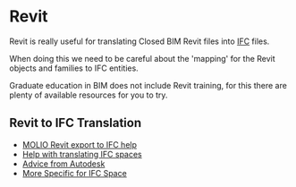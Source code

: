 # Revit

Revit is really useful for translating Closed BIM Revit files into [IFC] files.

When doing this we need to be careful about the 'mapping' for the Revit objects and families to IFC entities.

Graduate education in BIM does not include Revit training, for this there are plenty of available resources for you to try.

## Revit to IFC Translation

* [MOLIO Revit export to IFC help](https://anvisninger.molio.dk/gratis-vaerktojer/buildingsmart/ifc_export_guide_en/ifc_export/revit)
* [Help with translating IFC spaces](https://www.youtube.com/watch?v=JchQT5aLfp4&ab_channel=PracticalBIMResources)
* [Advice from Autodesk](https://help.autodesk.com/view/RVT/2022/ENU/?guid=GUID-6EB68CEC-6C17-4B16-A509-30537F666C1F)
* [More Specific for IFC Space](https://user.buildingsmart.org/knowledge-base/how-to-deal-with-ifcspace-using-revit-2020/)

[IFC]: /41934/Concepts/IFC
